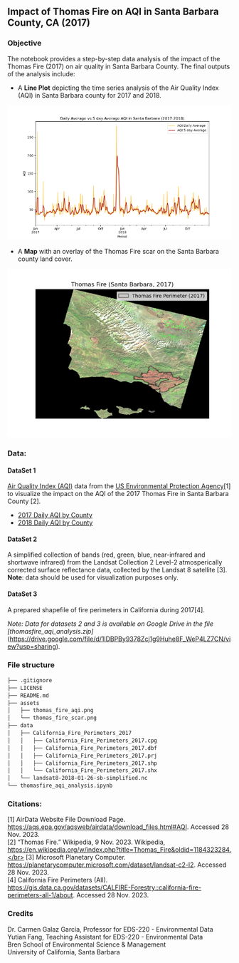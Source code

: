 ## Impact of Thomas Fire on AQI in Santa Barbara County, CA (2017)

### Objective
The notebook provides a step-by-step data analysis of the impact of the Thomas Fire (2017) on air quality in Santa Barbara County.
The final outputs of the analysis include:

- A **Line Plot** depicting the time series analysis of the Air Quality Index (AQI) in Santa Barbara county for 2017 and 2018.</br>
<img src="assets/thomas_fire_aqi.png" width="600" />

- A **Map** with an overlay of the Thomas Fire scar on the Santa Barbara county land cover.</br>
<img src="assets/thomas_fire_scar.png" width="600" />

### Data:

#### DataSet 1
[Air Quality Index (AQI)](https://www.airnow.gov/aqi/aqi-basics/) data from the [US Environmental Protection Agency](https://www.epa.gov)[1] to visualize the impact on the AQI of the 2017 Thomas Fire in Santa Barbara County [2].
- [2017 Daily AQI by County](https://aqs.epa.gov/aqsweb/airdata/daily_aqi_by_county_2017.zip)</br>
- [2018 Daily AQI by County](https://aqs.epa.gov/aqsweb/airdata/daily_aqi_by_county_2018.zip)

#### DataSet 2
A simplified collection of bands (red, green, blue, near-infrared and shortwave infrared) from the Landsat Collection 2 Level-2 atmosperically corrected surface reflectance data, collected by the Landsat 8 satellite [3]. **Note**: data should be used for visualization purposes only. 

#### DataSet 3
A prepared shapefile of fire perimeters in California during 2017[4].

*Note: Data for datasets 2 and 3 is available on Google Drive in the file [thomasfire_aqi_analysis.zip]*(https://drive.google.com/file/d/1lDBPBy9378Zcj1g9Huhe8F_WeP4LZ7CN/view?usp=sharing).

### File structure

```html
├── .gitignore
├── LICENSE
├── README.md
├── assets
│   ├── thomas_fire_aqi.png
│   └── thomas_fire_scar.png
├── data
│   ├── California_Fire_Perimeters_2017
│   │   ├── California_Fire_Perimeters_2017.cpg
│   │   ├── California_Fire_Perimeters_2017.dbf
│   │   ├── California_Fire_Perimeters_2017.prj
│   │   ├── California_Fire_Perimeters_2017.shp
│   │   └── California_Fire_Perimeters_2017.shx
│   └── landsat8-2018-01-26-sb-simplified.nc
└── thomasfire_aqi_analysis.ipynb
```

### Citations:
[1] AirData Website File Download Page. https://aqs.epa.gov/aqsweb/airdata/download_files.html#AQI. Accessed 28 Nov. 2023.</br>
[2] “Thomas Fire.” Wikipedia, 9 Nov. 2023. Wikipedia, https://en.wikipedia.org/w/index.php?title=Thomas_Fire&oldid=1184323284.</br>
[3] Microsoft Planetary Computer. https://planetarycomputer.microsoft.com/dataset/landsat-c2-l2. Accessed 28 Nov. 2023.</br>
[4] California Fire Perimeters (All). https://gis.data.ca.gov/datasets/CALFIRE-Forestry::california-fire-perimeters-all-1/about. Accessed 28 Nov. 2023.

### Credits
Dr. Carmen Galaz García, Professor for EDS-220 - Environmental Data</br>
Yutian Fang, Teaching Assistant for EDS-220 - Environmental Data</br>
Bren School of Environmental Science & Management</br>
University of California, Santa Barbara